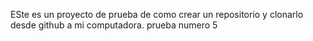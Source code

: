 ESte es un proyecto de prueba de como crear un repositorio y clonarlo desde github a mi computadora. prueba  numero 5 
